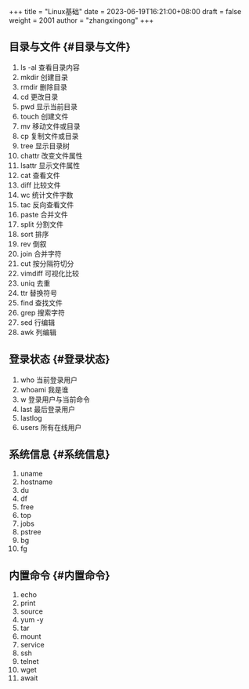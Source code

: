 +++
title = "Linux基础"
date = 2023-06-19T16:21:00+08:00
draft = false
weight = 2001
author = "zhangxingong"
+++

## 目录与文件 {#目录与文件}

1.  ls -al  查看目录内容
2.  mkdir   创建目录
3.  rmdir   删除目录
4.  cd      更改目录
5.  pwd     显示当前目录
6.  touch   创建文件
7.  mv      移动文件或目录
8.  cp      复制文件或目录
9.  tree    显示目录树
10. chattr 改变文件属性
11. lsattr 显示文件属性
12. cat    查看文件
13. diff   比较文件
14. wc     统计文件字数
15. tac    反向查看文件
16. paste  合并文件
17. split  分割文件
18. sort   排序
19. rev    倒叙
20. join   合并字符
21. cut    按分隔符切分
22. vimdiff 可视化比较
23. uniq   去重
24. ttr    替换符号
25. find   查找文件
26. grep   搜索字符
27. sed    行编辑
28. awk    列编辑


## 登录状态 {#登录状态}

1.  who  当前登录用户
2.  whoami 我是谁
3.  w  登录用户与当前命令
4.  last 最后登录用户
5.  lastlog
6.  users 所有在线用户


## 系统信息 {#系统信息}

1.  uname
2.  hostname
3.  du
4.  df
5.  free
6.  top
7.  jobs
8.  pstree
9.  bg
10. fg


## 内置命令 {#内置命令}

1.  echo
2.  print
3.  source
4.  yum -y
5.  tar
6.  mount
7.  service
8.  ssh
9.  telnet
10. wget
11. await
